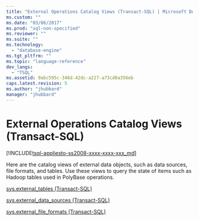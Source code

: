 ```yaml
---
title: "External Operations Catalog Views (Transact-SQL) | Microsoft Docs"
ms.custom: ""
ms.date: "03/06/2017"
ms.prod: "sql-non-specified"
ms.reviewer: ""
ms.suite: ""
ms.technology: 
  - "database-engine"
ms.tgt_pltfrm: ""
ms.topic: "language-reference"
dev_langs: 
  - "TSQL"
ms.assetid: 9abc595c-346d-42dc-a227-a73cd0a356eb
caps.latest.revision: 5
ms.author: "jhubbard"
manager: "jhubbard"
---
```

# External Operations Catalog Views (Transact-SQL)
[!INCLUDE[tsql-appliesto-ss2008-xxxx-xxxx-xxx_md](../../../database-engine/configure/windows/includes/tsql-appliesto-ss2008-xxxx-xxxx-xxx-md.md)]

  Here are the catalog views of external data objects, such as data sources, file formats, and tables. Use these views to query the state of items such as Hadoop tables used in PolyBase operations.  
  
 [sys.external_tables &#40;Transact-SQL&#41;](../../../relational-databases/reference/system-catalog-views/sys.external-tables-transact-sql.md)  
  
 [sys.external_data_sources &#40;Transact-SQL&#41;](../../../relational-databases/reference/system-catalog-views/sys.external-data-sources-transact-sql.md)  
  
 [sys.external_file_formats &#40;Transact-SQL&#41;](../../../relational-databases/reference/system-catalog-views/sys.external-file-formats-transact-sql.md)  
  
  